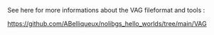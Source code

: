 See here for more informations about the VAG fileformat and tools :  

https://github.com/ABelliqueux/nolibgs_hello_worlds/tree/main/VAG
